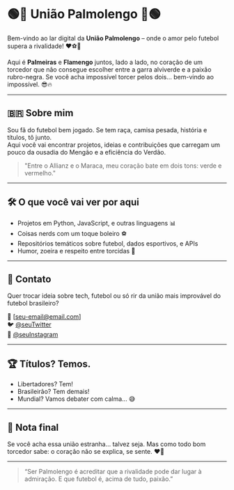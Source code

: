 # 🟢🔴 União Palmolengo 🔴🟢

Bem-vindo ao lar digital da **União Palmolengo** – onde o amor pelo futebol supera a rivalidade! ❤️⚽️💚

Aqui é **Palmeiras** e **Flamengo** juntos, lado a lado, no coração de um torcedor que não consegue escolher entre a garra alviverde e a paixão rubro-negra. Se você acha impossível torcer pelos dois... bem-vindo ao impossível. 😎🔥

---

## 🇧🇷 Sobre mim

Sou fã do futebol bem jogado. Se tem raça, camisa pesada, história e títulos, tô junto.  
Aqui você vai encontrar projetos, ideias e contribuições que carregam um pouco da ousadia do Mengão e a eficiência do Verdão.  

> "Entre o Allianz e o Maraca, meu coração bate em dois tons: verde e vermelho."

---

## 🛠️ O que você vai ver por aqui

- Projetos em Python, JavaScript, e outras linguagens 📊
- Coisas nerds com um toque boleiro ⚽
- Repositórios temáticos sobre futebol, dados esportivos, e APIs
- Humor, zoeira e respeito entre torcidas 🤝

---

## 💬 Contato

Quer trocar ideia sobre tech, futebol ou só rir da união mais improvável do futebol brasileiro?

📧 [seu-email@email.com]  
🐦 [@seuTwitter](https://twitter.com/seuTwitter)  
📸 [@seuInstagram](https://instagram.com/seuInstagram)

---

## 🏆 Títulos? Temos.

- Libertadores? Tem!  
- Brasileirão? Tem demais!  
- Mundial? Vamos debater com calma... 😅  

---

## 📌 Nota final

Se você acha essa união estranha... talvez seja. Mas como todo bom torcedor sabe: o coração não se explica, se sente. ❤️💚

---

> “Ser Palmolengo é acreditar que a rivalidade pode dar lugar à admiração. E que futebol é, acima de tudo, paixão.”

